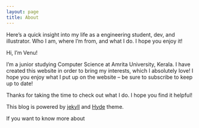 ```yaml
---
layout: page
title: About
---
```

Here’s a quick insight into my life as a engineering student, dev, and illustrator. Who I am, where I’m from, and what I do. I hope you enjoy it!

Hi, I’m Venu!

I’m a junior studying Computer Science at Amrita University, Kerala. I have created this website in order to bring my interests, which I absolutely love! I hope you enjoy what I put up on the website – be sure to subscribe to keep up to date!

Thanks for taking the time to check out what I do. I hope you find it helpful!

This blog is powered by [jekyll](https://jekyllrb.com) and [Hyde](https://github.com/poole/hyde) theme.

If you want to know more about
